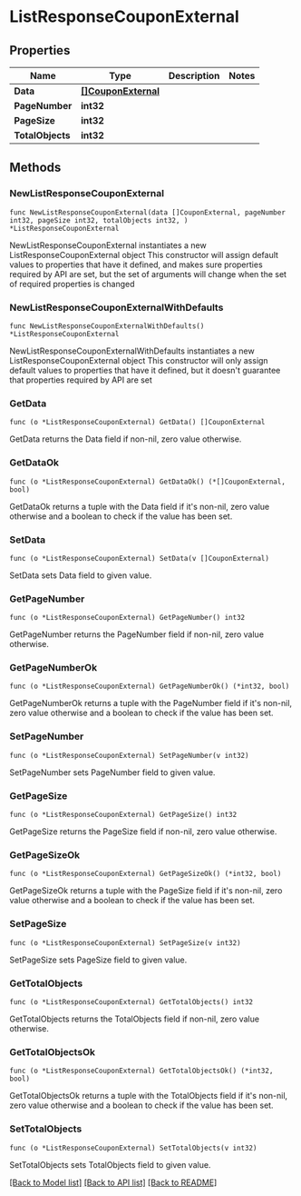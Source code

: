 # ListResponseCouponExternal

## Properties

Name | Type | Description | Notes
------------ | ------------- | ------------- | -------------
**Data** | [**[]CouponExternal**](CouponExternal.md) |  | 
**PageNumber** | **int32** |  | 
**PageSize** | **int32** |  | 
**TotalObjects** | **int32** |  | 

## Methods

### NewListResponseCouponExternal

`func NewListResponseCouponExternal(data []CouponExternal, pageNumber int32, pageSize int32, totalObjects int32, ) *ListResponseCouponExternal`

NewListResponseCouponExternal instantiates a new ListResponseCouponExternal object
This constructor will assign default values to properties that have it defined,
and makes sure properties required by API are set, but the set of arguments
will change when the set of required properties is changed

### NewListResponseCouponExternalWithDefaults

`func NewListResponseCouponExternalWithDefaults() *ListResponseCouponExternal`

NewListResponseCouponExternalWithDefaults instantiates a new ListResponseCouponExternal object
This constructor will only assign default values to properties that have it defined,
but it doesn't guarantee that properties required by API are set

### GetData

`func (o *ListResponseCouponExternal) GetData() []CouponExternal`

GetData returns the Data field if non-nil, zero value otherwise.

### GetDataOk

`func (o *ListResponseCouponExternal) GetDataOk() (*[]CouponExternal, bool)`

GetDataOk returns a tuple with the Data field if it's non-nil, zero value otherwise
and a boolean to check if the value has been set.

### SetData

`func (o *ListResponseCouponExternal) SetData(v []CouponExternal)`

SetData sets Data field to given value.


### GetPageNumber

`func (o *ListResponseCouponExternal) GetPageNumber() int32`

GetPageNumber returns the PageNumber field if non-nil, zero value otherwise.

### GetPageNumberOk

`func (o *ListResponseCouponExternal) GetPageNumberOk() (*int32, bool)`

GetPageNumberOk returns a tuple with the PageNumber field if it's non-nil, zero value otherwise
and a boolean to check if the value has been set.

### SetPageNumber

`func (o *ListResponseCouponExternal) SetPageNumber(v int32)`

SetPageNumber sets PageNumber field to given value.


### GetPageSize

`func (o *ListResponseCouponExternal) GetPageSize() int32`

GetPageSize returns the PageSize field if non-nil, zero value otherwise.

### GetPageSizeOk

`func (o *ListResponseCouponExternal) GetPageSizeOk() (*int32, bool)`

GetPageSizeOk returns a tuple with the PageSize field if it's non-nil, zero value otherwise
and a boolean to check if the value has been set.

### SetPageSize

`func (o *ListResponseCouponExternal) SetPageSize(v int32)`

SetPageSize sets PageSize field to given value.


### GetTotalObjects

`func (o *ListResponseCouponExternal) GetTotalObjects() int32`

GetTotalObjects returns the TotalObjects field if non-nil, zero value otherwise.

### GetTotalObjectsOk

`func (o *ListResponseCouponExternal) GetTotalObjectsOk() (*int32, bool)`

GetTotalObjectsOk returns a tuple with the TotalObjects field if it's non-nil, zero value otherwise
and a boolean to check if the value has been set.

### SetTotalObjects

`func (o *ListResponseCouponExternal) SetTotalObjects(v int32)`

SetTotalObjects sets TotalObjects field to given value.



[[Back to Model list]](../README.md#documentation-for-models) [[Back to API list]](../README.md#documentation-for-api-endpoints) [[Back to README]](../README.md)


